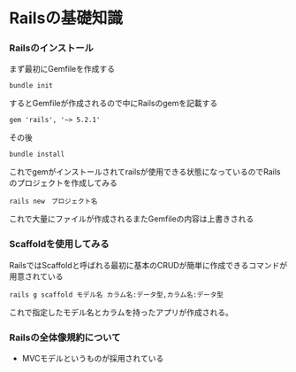 # Railsの基礎知識

### Railsのインストール
まず最初にGemfileを作成する
```
bundle init
```
するとGemfileが作成されるので中にRailsのgemを記載する
```
gem 'rails', '~> 5.2.1'
```

その後
```
bundle install
```
これでgemがインストールされてrailsが使用できる状態になっているのでRailsのプロジェクトを作成してみる
```
rails new　プロジェクト名
```
これで大量にファイルが作成されるまたGemfileの内容は上書きされる

### Scaffoldを使用してみる
RailsではScaffoldと呼ばれる最初に基本のCRUDが簡単に作成できるコマンドが用意されている
```
rails g scaffold モデル名 カラム名:データ型,カラム名:データ型
```
これで指定したモデル名とカラムを持ったアプリが作成される。

### Railsの全体像規約について
- MVCモデルというものが採用されている
